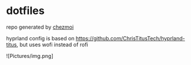 # dotfiles

repo generated by [chezmoi](https://www.chezmoi.io/quick-start/#using-chezmoi-across-multiple-machines)

hyprland config is based on <https://github.com/ChrisTitusTech/hyprland-titus>, but uses wofi instead of rofi

![Pictures/img.png]
